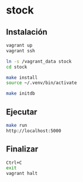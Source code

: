 # stock

## Instalación

```bash
vagrant up
vagrant ssh

ln -s /vagrant_data stock
cd stock

make install
source ~/.venv/bin/activate

make initdb
```

## Ejecutar

```bash
make run
http://localhost:5000
```

## Finalizar

```bash
Ctrl+C
exit
vagrant halt
```
